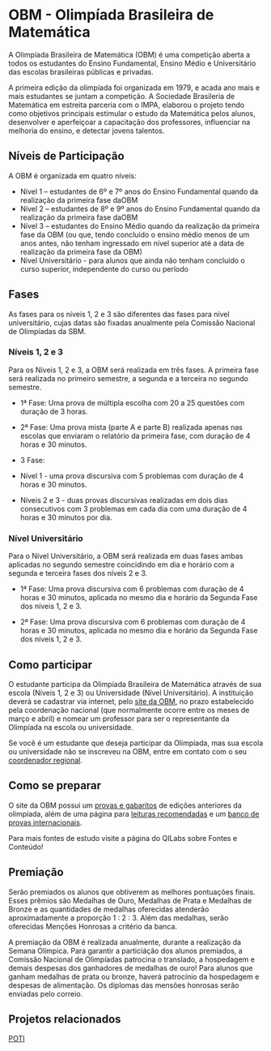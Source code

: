 # OBM - Olimpíada Brasileira de Matemática

A Olimpíada Brasileira de Matemática (OBM) é uma competição aberta a todos os estudantes do Ensino Fundamental, Ensino Médio e Universitário das escolas brasileiras públicas e privadas.

A primeira edição da olimpíada foi organizada em 1979, e acada ano mais e mais estudantes se juntam a competição. A Sociedade Brasileria de Matemática em estreita parceria com o IMPA, elaborou o projeto tendo como objetivos principais estimular o estudo da Matemática pelos alunos, desenvolver e aperfeiçoar a capacitação dos professores, influenciar na melhoria do ensino, e detectar jovens talentos.

## Níveis de Participação

A OBM é organizada em quatro níveis:

- Nível 1 – estudantes de 6º e 7º anos do Ensino Fundamental quando da realização da primeira fase daOBM
- Nível 2 – estudantes de 8º e 9º anos do Ensino Fundamental quando da realização da primeira fase daOBM
- Nível 3 – estudantes do Ensino Médio quando da realização da primeira fase da OBM (ou que, tendo concluído o ensino médio menos de um anos antes, não tenham ingressado em nível superior até a data de realização da primeira fase da OBM)
- Nivel Universitário - para alunos que ainda não tenham concluído o curso superior, independente do curso ou período

## Fases

As fases para os níveis 1, 2 e 3 são diferentes das fases para nível universitário, cujas datas são fixadas anualmente pela Comissão Nacional de Olimpíadas da SBM.

### Níveis 1, 2 e 3

Para os Níveis 1, 2 e 3, a OBM será realizada em três fases. A primeira fase será realizada no primeiro semestre, a segunda e a terceira no segundo semestre.

- 1ª Fase: Uma prova de múltipla escolha com 20 a 25 questões com duração de 3 horas.

- 2ª Fase: Uma prova mista (parte A e parte B) realizada apenas nas escolas que enviaram o relatório da primeira fase, com duração de 4 horas e 30 minutos.

- 3 Fase:
 - Nível 1 - uma prova discursiva com 5 problemas com duração de 4 horas e 30 minutos.
 - Níveis 2 e 3 - duas provas discursivas realizadas em dois dias consecutivos com 3 problemas em cada dia com uma duração de 4 horas e 30 minutos por dia.

### Nível Universitário

Para o Nível Universitário, a OBM será realizada em duas fases ambas aplicadas no segundo semestre coincidindo em dia e horário com a segunda e terceira fases dos níveis 2 e 3.

- 1ª Fase: Uma prova discursiva com 6 problemas com duração de 4 horas e 30 minutos, aplicada no mesmo dia e horário da Segunda Fase dos níveis 1, 2 e 3.

- 2ª Fase: Uma prova discursiva com 6 problemas com duração de 4 horas e 30 minutos, aplicada no mesmo dia e horário da Segunda Fase dos níveis 1, 2 e 3.

## Como participar

O estudante participa da Olimpíada Brasileira de Matemática através de sua escola (Níveis 1, 2 e 3) ou Universidade (Nível Universitário). A instituição deverá se cadastrar via internet, pelo [site da OBM](), no prazo estabelecido pela coordenação nacional (que normalmente ocorre entre os meses de março e abril) e nomear um professor para ser o representante da Olimpíada na escola ou universidade. 

  Se você é um estudante que deseja participar da Olimpíada, mas sua escola ou universidade não se inscreveu na OBM, entre em contato com o seu [coordenador regional](http://wang.impa.br/contato.do).

## Como se preparar

O site da OBM possui um [provas e gabaritos](http://www.obm.org.br/opencms/provas_gabaritos/) de edições anteriores da olimpíada, além de uma página para [leituras recomendadas](http://www.obm.org.br/opencms/como_se_preparar/links/) e um [banco de provas internacionais](http://www.obm.org.br/opencms/como_se_preparar/provas/).

Para mais fontes de estudo visite a página do QILabs sobre Fontes e Conteúdo!

## Premiação

Serão premiados os alunos que obtiverem as melhores pontuações finais. Esses prêmios são Medalhas de Ouro, Medalhas de Prata e Medalhas de Bronze e as quantidades de medalhas oferecidas atenderão aproximadamente a proporção 1 : 2 : 3. Além das medalhas, serão oferecidas Menções Honrosas a critério da banca.

A premiação da OBM é realizada anualmente, durante a realização da Semana Olímpica. Para garantir a particiáção dos alunos premiados, a Comissão Nacional de Olimpíadas patrocina o translado, a hospedagem e demais despesas dos ganhadores de medalhas de ouro! Para alunos que ganham medalhas de prata ou bronze, haverá patrocínio da hospedagem e despesas de alimentação. Os diplomas das mensões honrosas serão enviadas pelo correio.

## Projetos relacionados

[POTI](http://www.poti.impa.br/)

<!--

Fontes

[Site Oficial da OBM](http://www.obm.org.br/opencms/)

-->
